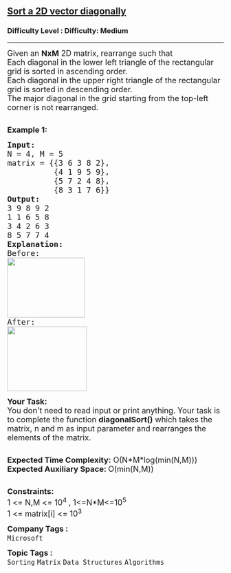<h2><a href="https://www.geeksforgeeks.org/problems/diagonal-morning-assembly0028/1?page=2&difficulty%5B%5D=1&category%5B%5D=Sorting&sortBy=submissions">Sort a 2D vector diagonally</a></h2><h3>Difficulty Level : Difficulty: Medium</h3><hr><div class="problems_problem_content__Xm_eO"><p><span style="font-size: 18px;">Given an <strong>NxM</strong> 2D matrix, rearrange such that&nbsp;<br>Each diagonal in the lower left triangle of the rectangular grid is sorted in ascending order.&nbsp;<br>Each diagonal in the upper right triangle of the rectangular grid is sorted in descending order.&nbsp;<br>The major diagonal in the grid starting from the top-left corner is not rearranged.&nbsp;</span></p>
<p><br><strong><span style="font-size: 18px;">Example 1:</span></strong></p>
<pre><span style="font-size: 18px;"><strong>Input:</strong>
N = 4, M = 5 
matrix = {{3 6 3 8 2},
          {4 1 9 5 9},
          {5 7 2 4 8},
          {8 3 1 7 6}}
<strong>Output:</strong>
3 9 8 9 2
1 1 6 5 8
3 4 2 6 3
8 5 7 7 4
<strong>Explanation:</strong></span>
<span style="font-size: 18px;">Before:
<img style="height: 139px; width: 180px;" src="https://media.geeksforgeeks.org/wp-content/cdn-uploads/20201012182216/after1.png" alt=""></span>
<span style="font-size: 18px;">After:
<img style="height: 150px; width: 185px;" src="https://media.geeksforgeeks.org/wp-content/cdn-uploads/20201012182218/before.png" alt=""></span></pre>
<p><span style="font-size: 18px;"><strong>Your Task:</strong><br>You don't need to read input or print anything. Your task is to complete the function <strong>diagonalSort()</strong> which takes the matrix, n and m as input parameter and rearranges the elements of the matrix.</span></p>
<p><br><span style="font-size: 18px;"><strong>Expected Time Complexity:</strong> O(N*M*log(min(N,M)))<br><strong>Expected Auxiliary Space: </strong>O(min(N,M))</span></p>
<p><br><span style="font-size: 18px;"><strong>Constraints:</strong><br>1 &lt;= N,M &lt;= 10<sup>4&nbsp;</sup>,&nbsp;1&lt;=N*M&lt;=10<sup>5</sup><br>1 &lt;= matrix[i] &lt;= 10<sup>3</sup></span></p></div><p><span style=font-size:18px><strong>Company Tags : </strong><br><code>Microsoft</code>&nbsp;<br><p><span style=font-size:18px><strong>Topic Tags : </strong><br><code>Sorting</code>&nbsp;<code>Matrix</code>&nbsp;<code>Data Structures</code>&nbsp;<code>Algorithms</code>&nbsp;
